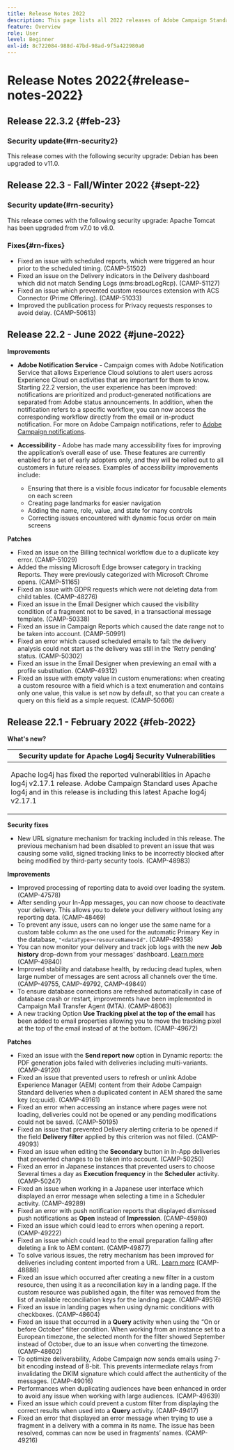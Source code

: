 ```yaml
---
title: Release Notes 2022
description: This page lists all 2022 releases of Adobe Campaign Standard.
feature: Overview
role: User
level: Beginner
exl-id: 8c722084-988d-47bd-98ad-9f5a422980a0
---
```

# Release Notes 2022{#release-notes-2022}

## Release 22.3.2 {#feb-23}

### Security update{#rn-security2}

This release comes with the following security upgrade: Debian has been upgraded to v11.0.

## Release 22.3 - Fall/Winter 2022 {#sept-22}

### Security update{#rn-security}

This release comes with the following security upgrade: Apache Tomcat has been upgraded from v7.0 to v8.0.

### Fixes{#rn-fixes}

* Fixed an issue with scheduled reports, which were triggered an hour prior to the scheduled timing. (CAMP-51502)
* Fixed an issue on the Delivery indicators in the Delivery dashboard which did not match Sending Logs (nms:broadLogRcp). (CAMP-51127)
* Fixed an issue which prevented custom resources extension with ACS Connector (Prime Offering). (CAMP-51033)
* Improved the publication process for Privacy requests responses to avoid delay. (CAMP-50613)

## Release 22.2 - June 2022 {#june-2022}

**Improvements**

* **Adobe Notification Service** - Campaign comes with Adobe Notification Service that allows Experience Cloud solutions to alert users across Experience Cloud on activities that are important for them to know. Starting 22.2 version, the user experience has been improved: notifications are prioritized and product-generated notifications are separated from Adobe status announcements. In addition, when the notification refers to a specific workflow, you can now access the corresponding workflow directly from the email or in-product notification.  For more on Adobe Campaign notifications, refer to [Adobe Campaign notifications](../../administration/using/sending-internal-notifications.md).

<!--
* **Optimization in Workflow startup** - Adobe has added a new capability which can tune the number of workflows that start around the same time. This would help prevent CPU spikes that could have led to service interruptions or downtime. Adobe would enable it after 22.2 release. There is no further action item on customer regarding the same.
-->

* **Accessibility** - Adobe has made many accessibility fixes for improving the application’s overall ease of use. These features are currently enabled for a set of early adopters only, and they will be rolled out to all customers in future releases. Examples of accessibility improvements include:

    * Ensuring that there is a visible focus indicator for focusable elements on each screen
    * Creating page landmarks for easier navigation
    * Adding the name, role, value, and state for many controls
    * Correcting issues encountered with dynamic focus order on main screens


**Patches**

* Fixed an issue on the Billing technical workflow due to a duplicate key error. (CAMP-51029)
* Added the missing Microsoft Edge browser category in tracking Reports. They were previously categorized with Microsoft Chrome opens. (CAMP-51165)
* Fixed an issue with GDPR requests which were not deleting data from child tables. (CAMP-48276)
* Fixed an issue in the Email Designer which caused the visibility condition of a fragment not to be saved, in a transactional message template. (CAMP-50338)
* Fixed an issue in Campaign Reports which caused the date range not to be taken into account. (CAMP-50991)
* Fixed an error which caused scheduled emails to fail: the delivery analysis could not start as the delivery was still in the 'Retry pending' status. (CAMP-50302)
* Fixed an issue in the Email Designer when previewing an email with a profile substitution. (CAMP-49312)
* Fixed an issue with empty value in custom enumerations: when creating a custom resource with a field which is a text enumeration and contains only one value, this value is set now by default, so that you can create a query on this field as a simple request. (CAMP-50606)


## Release 22.1 - February 2022 {#feb-2022}

**What's new?**

<table> 
<thead> 
<tr> 
<th> <strong>Security update for Apache Log4j Security Vulnerabilities</strong><br /> </th> 
</tr> 
</thead> 
<tbody> 
<tr> 
<td>
<p>Apache log4j has fixed the reported vulnerabilities in Apache log4j v2.17.1 release. Adobe Campaign Standard uses Apache log4j and in this release is including this latest Apache log4j v2.17.1 </p>
</td> 
</tr> 
</tbody> 
</table>

**Security fixes**

* New URL signature mechanism for tracking included in this release. The previous mechanism had been disabled to prevent an issue that was causing some valid, signed tracking links to be incorrectly blocked after being modified by third-party security tools. (CAMP-48983)

**Improvements**

* Improved processing of reporting data to avoid over loading the system. (CAMP-47578)
* After sending your In-App messages, you can now choose to deactivate your delivery. This allows you to delete your delivery without losing any reporting data. (CAMP-48469)
* To prevent any issue, users can no longer use the same name for a custom table column as the one used for the automatic Primary Key in the database, `"<dataType><resourceName>Id"`. (CAMP-49358)
* You can now monitor your delivery and track job logs with the new **Job history** drop-down from your messages' dashboard. [Learn more](../../sending/using/monitoring-a-delivery.md) (CAMP-49840)
* Improved stability and database health, by reducing dead tuples, when large number of messages are sent across all channels over the time. (CAMP-49755, CAMP-49792, CAMP-49849)
* To ensure database connections are refreshed automatically in case of database crash or restart, improvements have been implemented in Campaign Mail Transfer Agent (MTA). (CAMP-48063)
* A new tracking Option **Use Tracking pixel at the top of the email** has been added to email properties allowing you to move the tracking pixel at the top of the email instead of at the bottom. (CAMP-49672)

**Patches**

* Fixed an issue with the **Send report now** option in Dynamic reports: the PDF generation jobs failed with deliveries including multi-variants. (CAMP-49120)
* Fixed an issue that prevented users to refresh or unlink Adobe Experience Manager (AEM) content from their Adobe Campaign Standard deliveries when a duplicated content in AEM shared the same key (cq:uuid). (CAMP-49161)
* Fixed an error when accessing an instance where pages were not loading, deliveries could not be opened or any pending modifications could not be saved. (CAMP-50195)
* Fixed an issue that prevented Delivery alerting criteria to be opened if the field **Delivery filter** applied by this criterion was not filled. (CAMP-49093)
* Fixed an issue when editing the **Secondary** button in In-App deliveries that prevented changes to be taken into account. (CAMP-50250)
* Fixed an error in Japanese instances that prevented users to choose Several times a day as **Execution frequency** in the **Scheduler** activity. (CAMP-50247)
* Fixed an issue when working in a Japanese user interface which displayed an error message when selecting a time in a Scheduler activity. (CAMP-49289)
* Fixed an error with push notification reports that displayed dismissed push notifications as **Open** instead of **Impression**. (CAMP-45980)
* Fixed an issue which could lead to errors when opening a report. (CAMP-49222)
* Fixed an issue which could lead to the email preparation failing after deleting a link to AEM content. (CAMP-49877)
* To solve various issues, the retry mechanism has been improved for deliveries including content imported from a URL. [Learn more](../../designing/using/using-existing-content.md#retrieving-content-from-a-url-automatically-at-preparation-time) (CAMP-48888)
* Fixed an issue which occurred after creating a new filter in a custom resource, then using it as a reconciliation key in a landing page. If the custom resource was published again, the filter was removed from the list of available reconciliation keys for the landing page. (CAMP-49516)
* Fixed an issue in landing pages when using dynamic conditions with checkboxes. (CAMP-48604)
* Fixed an issue that occurred in a **Query** activity when using the “On or before October” filter condition. When working from an instance set to a European timezone, the selected month for the filter showed September instead of October, due to an issue when converting the timezone. (CAMP-48602)
* To optimize deliverability, Adobe Campaign now sends emails using 7-bit encoding instead of 8-bit. This prevents intermediate relays from invalidating the DKIM signature which could affect the authenticity of the messages. (CAMP-49016)
* Performances when duplicating audiences have been enhanced in order to avoid any issue when working with large audiences. (CAMP-49639)
* Fixed an issue which could prevent a custom filter from displaying the correct results when used into a **Query** activity. (CAMP-49417)
* Fixed an error that displayed an error message when trying to use a fragment in a delivery with a comma in its name. The issue has been resolved, commas can now be used in fragments’ names. (CAMP-49216)
